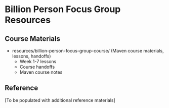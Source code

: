 # Billion Person Focus Group Resources

## Course Materials
- resources/billion-person-focus-group-course/ (Maven course materials, lessons, handoffs)
  - Week 1-7 lessons
  - Course handoffs
  - Maven course notes

## Reference
[To be populated with additional reference materials]
